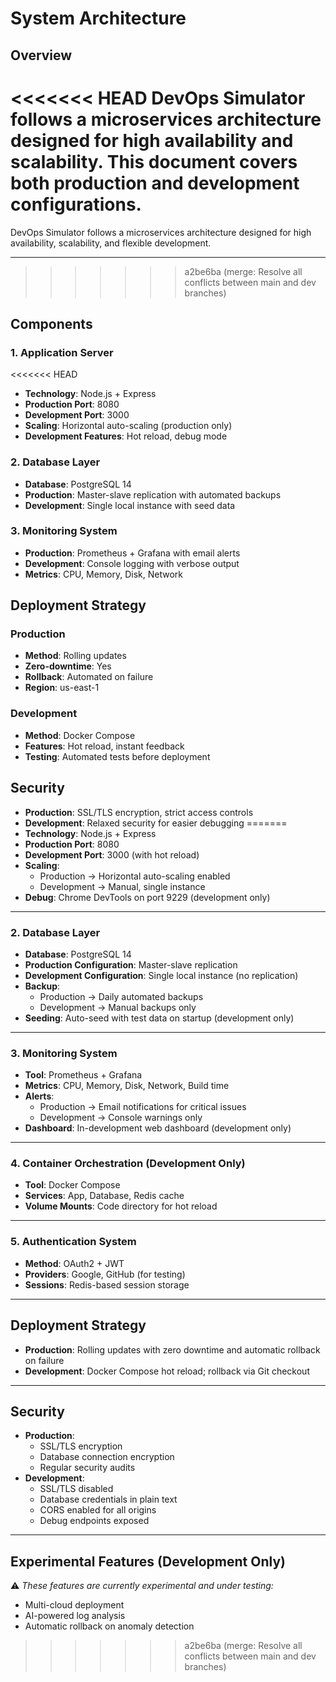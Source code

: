 # System Architecture

## Overview
<<<<<<< HEAD
DevOps Simulator follows a microservices architecture designed for high availability and scalability. This document covers both production and development configurations.
=======
DevOps Simulator follows a microservices architecture designed for high availability, scalability, and flexible development.

---
>>>>>>> a2be6ba (merge: Resolve all conflicts between main and dev branches)

## Components

### 1. Application Server
<<<<<<< HEAD
- **Technology**: Node.js + Express
- **Production Port**: 8080
- **Development Port**: 3000
- **Scaling**: Horizontal auto-scaling (production only)
- **Development Features**: Hot reload, debug mode

### 2. Database Layer
- **Database**: PostgreSQL 14
- **Production**: Master-slave replication with automated backups
- **Development**: Single local instance with seed data

### 3. Monitoring System
- **Production**: Prometheus + Grafana with email alerts
- **Development**: Console logging with verbose output
- **Metrics**: CPU, Memory, Disk, Network

## Deployment Strategy

### Production
- **Method**: Rolling updates
- **Zero-downtime**: Yes
- **Rollback**: Automated on failure
- **Region**: us-east-1

### Development
- **Method**: Docker Compose
- **Features**: Hot reload, instant feedback
- **Testing**: Automated tests before deployment

## Security
- **Production**: SSL/TLS encryption, strict access controls
- **Development**: Relaxed security for easier debugging
=======
- **Technology**: Node.js + Express  
- **Production Port**: 8080  
- **Development Port**: 3000 (with hot reload)  
- **Scaling**:  
  - Production → Horizontal auto-scaling enabled  
  - Development → Manual, single instance  
- **Debug**: Chrome DevTools on port 9229 (development only)

---

### 2. Database Layer
- **Database**: PostgreSQL 14  
- **Production Configuration**: Master-slave replication  
- **Development Configuration**: Single local instance (no replication)  
- **Backup**:  
  - Production → Daily automated backups  
  - Development → Manual backups only  
- **Seeding**: Auto-seed with test data on startup (development only)

---

### 3. Monitoring System
- **Tool**: Prometheus + Grafana  
- **Metrics**: CPU, Memory, Disk, Network, Build time  
- **Alerts**:  
  - Production → Email notifications for critical issues  
  - Development → Console warnings only  
- **Dashboard**: In-development web dashboard (development only)

---

### 4. Container Orchestration (Development Only)
- **Tool**: Docker Compose  
- **Services**: App, Database, Redis cache  
- **Volume Mounts**: Code directory for hot reload  

---

### 5. Authentication System
- **Method**: OAuth2 + JWT  
- **Providers**: Google, GitHub (for testing)  
- **Sessions**: Redis-based session storage  

---

## Deployment Strategy
- **Production**: Rolling updates with zero downtime and automatic rollback on failure  
- **Development**: Docker Compose hot reload; rollback via Git checkout  

---

## Security
- **Production**:  
  - SSL/TLS encryption  
  - Database connection encryption  
  - Regular security audits  
- **Development**:  
  - SSL/TLS disabled  
  - Database credentials in plain text  
  - CORS enabled for all origins  
  - Debug endpoints exposed  

---

## Experimental Features (Development Only)
⚠️ *These features are currently experimental and under testing:*  
- Multi-cloud deployment  
- AI-powered log analysis  
- Automatic rollback on anomaly detection  
>>>>>>> a2be6ba (merge: Resolve all conflicts between main and dev branches)
